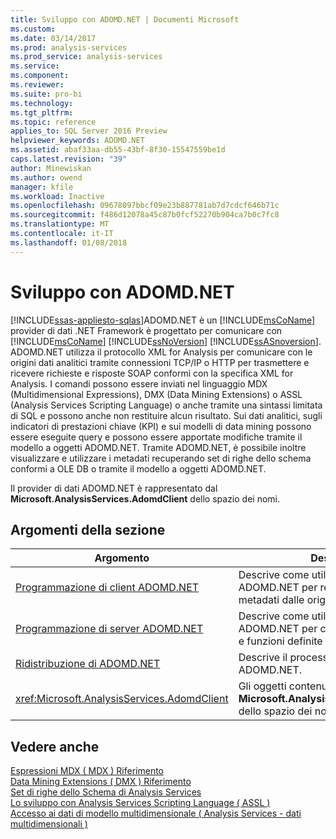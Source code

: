```yaml
---
title: Sviluppo con ADOMD.NET | Documenti Microsoft
ms.custom: 
ms.date: 03/14/2017
ms.prod: analysis-services
ms.prod_service: analysis-services
ms.service: 
ms.component: 
ms.reviewer: 
ms.suite: pro-bi
ms.technology: 
ms.tgt_pltfrm: 
ms.topic: reference
applies_to: SQL Server 2016 Preview
helpviewer_keywords: ADOMD.NET
ms.assetid: abaf33aa-db55-43bf-8f30-15547559be1d
caps.latest.revision: "39"
author: Minewiskan
ms.author: owend
manager: kfile
ms.workload: Inactive
ms.openlocfilehash: 09678097bbcf09e23b887781ab7d7cdcf646b71c
ms.sourcegitcommit: f486d12078a45c87b0fcf52270b904ca7b0c7fc8
ms.translationtype: MT
ms.contentlocale: it-IT
ms.lasthandoff: 01/08/2018
---
```

# <a name="developing-with-adomdnet"></a>Sviluppo con ADOMD.NET
[!INCLUDE[ssas-appliesto-sqlas](../../../includes/ssas-appliesto-sqlas.md)]ADOMD.NET è un [!INCLUDE[msCoName](../../../includes/msconame-md.md)] provider di dati .NET Framework è progettato per comunicare con [!INCLUDE[msCoName](../../../includes/msconame-md.md)] [!INCLUDE[ssNoVersion](../../../includes/ssnoversion-md.md)] [!INCLUDE[ssASnoversion](../../../includes/ssasnoversion-md.md)]. ADOMD.NET utilizza il protocollo XML for Analysis per comunicare con le origini dati analitici tramite connessioni TCP/IP o HTTP per trasmettere e ricevere richieste e risposte SOAP conformi con la specifica XML for Analysis. I comandi possono essere inviati nel linguaggio MDX (Multidimensional Expressions), DMX (Data Mining Extensions) o ASSL (Analysis Services Scripting Language) o anche tramite una sintassi limitata di SQL e possono anche non restituire alcun risultato. Sui dati analitici, sugli indicatori di prestazioni chiave (KPI) e sui modelli di data mining possono essere eseguite query e possono essere apportate modifiche tramite il modello a oggetti ADOMD.NET. Tramite ADOMD.NET, è possibile inoltre visualizzare e utilizzare i metadati recuperando set di righe dello schema conformi a OLE DB o tramite il modello a oggetti ADOMD.NET.  
  
 Il provider di dati ADOMD.NET è rappresentato dal **Microsoft.AnalysisServices.AdomdClient** dello spazio dei nomi.  
  
## <a name="in-this-section"></a>Argomenti della sezione  
  
|Argomento|Description|  
|-----------|-----------------|  
|[Programmazione di client ADOMD.NET](../../../analysis-services/multidimensional-models-adomd-net-client/adomd-net-client-programming.md)|Descrive come utilizzare gli oggetti client ADOMD.NET per recuperare dati e metadati dalle origini dati analitici.|  
|[Programmazione di server ADOMD.NET](../../../analysis-services/multidimensional-models-adomd-net-server/adomd-net-server-programming.md)|Descrive come utilizzare gli oggetti server ADOMD.NET per creare stored procedure e funzioni definite dall'utente.|  
|[Ridistribuzione di ADOMD.NET](../../../analysis-services/multidimensional-models/adomd-net/redistributing-adomd-net.md)|Descrive il processo di ridistribuzione di ADOMD.NET.|  
|<xref:Microsoft.AnalysisServices.AdomdClient>|Gli oggetti contenuti in dettaglio il **Microsoft.AnalysisServices.AdomdClient** dello spazio dei nomi.|  
  
## <a name="see-also"></a>Vedere anche  
 [Espressioni MDX &#40; MDX &#41; Riferimento](../../../mdx/multidimensional-expressions-mdx-reference.md)   
 [Data Mining Extensions &#40; DMX &#41; Riferimento](../../../dmx/data-mining-extensions-dmx-reference.md)   
 [Set di righe dello Schema di Analysis Services](../../../analysis-services/schema-rowsets/analysis-services-schema-rowsets.md)   
 [Lo sviluppo con Analysis Services Scripting Language &#40; ASSL &#41;](../../../analysis-services/multidimensional-models/scripting-language-assl/developing-with-analysis-services-scripting-language-assl.md)   
 [Accesso ai dati di modello multidimensionale &#40; Analysis Services - dati multidimensionali &#41;](../../../analysis-services/multidimensional-models/mdx/multidimensional-model-data-access-analysis-services-multidimensional-data.md)  
  
  
